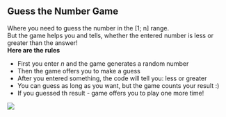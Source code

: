 ## Guess the Number Game 
Where you need to guess the number in the [1; n] range.</br>But the game helps you and tells, whether the entered number is less or greater than the answer!  
**Here are the rules**
- First you enter *n* and the game generates a random number
- Then the game offers you to make a guess
- After you entered something, the code will tell you: less or greater
- You can guess as long as you want, but the game counts your result :)
- If you guessed th result - game offers you to play one more time!
<img src="https://media.giphy.com/media/SU9T1FjdrFcyJj9ThM/giphy.gif">
